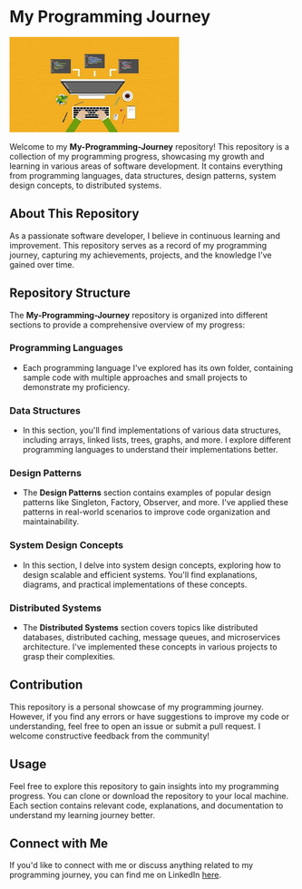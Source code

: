# My Programming Journey

![Programming Journey](https://github.com/DharaniDJ/My-Programming-Journey/blob/assets/assets/welcome-image.jpeg)

Welcome to my **My-Programming-Journey** repository! This repository is a collection of my programming progress, showcasing my growth and learning in various areas of software development. It contains everything from programming languages, data structures, design patterns, system design concepts, to distributed systems.

## About This Repository

As a passionate software developer, I believe in continuous learning and improvement. This repository serves as a record of my programming journey, capturing my achievements, projects, and the knowledge I've gained over time.

## Repository Structure

The **My-Programming-Journey** repository is organized into different sections to provide a comprehensive overview of my progress:

### Programming Languages

- Each programming language I've explored has its own folder, containing sample code with multiple approaches and small projects to demonstrate my proficiency.

### Data Structures

- In this section, you'll find implementations of various data structures, including arrays, linked lists, trees, graphs, and more. I explore different programming languages to understand their implementations better.

### Design Patterns

- The **Design Patterns** section contains examples of popular design patterns like Singleton, Factory, Observer, and more. I've applied these patterns in real-world scenarios to improve code organization and maintainability.

### System Design Concepts

- In this section, I delve into system design concepts, exploring how to design scalable and efficient systems. You'll find explanations, diagrams, and practical implementations of these concepts.

### Distributed Systems

- The **Distributed Systems** section covers topics like distributed databases, distributed caching, message queues, and microservices architecture. I've implemented these concepts in various projects to grasp their complexities.

## Contribution

This repository is a personal showcase of my programming journey. However, if you find any errors or have suggestions to improve my code or understanding, feel free to open an issue or submit a pull request. I welcome constructive feedback from the community!

## Usage

Feel free to explore this repository to gain insights into my programming progress. You can clone or download the repository to your local machine. Each section contains relevant code, explanations, and documentation to understand my learning journey better.

## Connect with Me

If you'd like to connect with me or discuss anything related to my programming journey, you can find me on LinkedIn [here](https://www.linkedin.com/in/dharani-chinta/).
